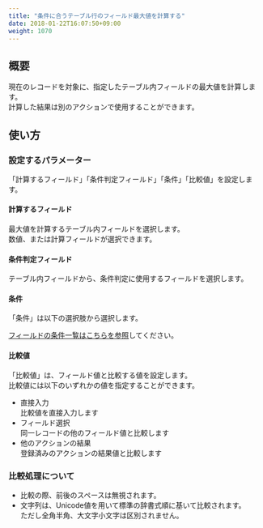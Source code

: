 ```yaml
---
title: "条件に合うテーブル行のフィールド最大値を計算する"
date: 2018-01-22T16:07:50+09:00
weight: 1070
---
```


## 概要

現在のレコードを対象に、指定したテーブル内フィールドの最大値を計算します。  
計算した結果は別のアクションで使用することができます。

## 使い方

### 設定するパラメーター

「計算するフィールド」「条件判定フィールド」「条件」「比較値」を設定します。

#### 計算するフィールド

最大値を計算するテーブル内フィールドを選択します。  
数値、または計算フィールドが選択できます。

#### 条件判定フィールド

テーブル内フィールドから、条件判定に使用するフィールドを選択します。  

#### 条件

「条件」は以下の選択肢から選択します。

<a href="https://support.gusuku.io/ja-JP/support/solutions/articles/36000045806" target="_blank">フィールドの条件一覧はこちらを参照</a>してください。

#### 比較値
「比較値」は、フィールド値と比較する値を設定します。  
比較値には以下のいずれかの値を指定することができます。

- 直接入力  
比較値を直接入力します
- フィールド選択  
同一レコードの他のフィールド値と比較します
- 他のアクションの結果  
登録済みのアクションの結果値と比較します

### 比較処理について
 - 比較の際、前後のスペースは無視されます。
 - 文字列は、Unicode値を用いて標準の辞書式順に基いて比較されます。  
 ただし全角半角、大文字小文字は区別されません。

